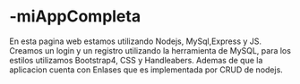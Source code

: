 # -miAppCompleta

En esta pagina web estamos utilizando Nodejs, MySql,Express y JS. Creamos un login y un registro utilizando la herramienta
de MySQL, para los estilos utilizamos Bootstrap4, CSS y Handleabers. Ademas de que la aplicacion cuenta con Enlases 
que es implementada por CRUD de nodejs.
